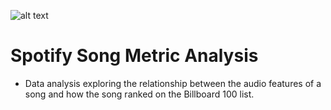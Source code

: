 ![alt text](https://github.com/Amanser/Spotify_Analysis/blob/master/SongMetrics_Presentation/Images/spotify_logo.png)

# Spotify Song Metric Analysis

* Data analysis exploring the relationship between the audio features of a song and how the song ranked on the Billboard 100 list.

